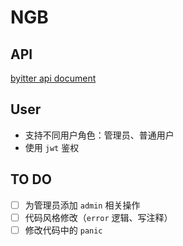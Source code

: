 # NGB

## API

[byitter api document](./api.md)

## User

- 支持不同用户角色：管理员、普通用户
- 使用 `jwt` 鉴权

## TO DO

- [ ] 为管理员添加 `admin` 相关操作
- [ ] 代码风格修改（`error` 逻辑、写注释）
- [ ] 修改代码中的 `panic`
